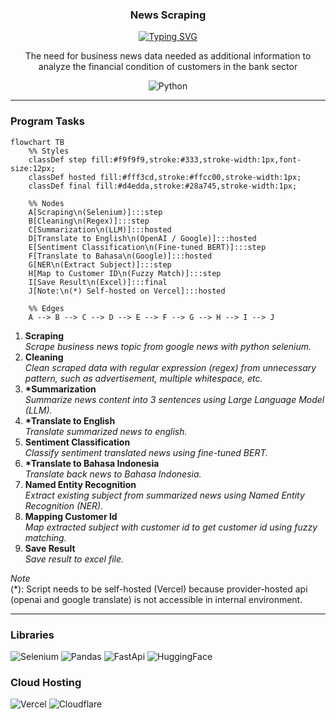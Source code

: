 <p align="center">
  <h3 align="center">News Scraping</h3>
</p>

<p align="center">
  <a href="https://git.io/typing-svg"><img src="https://readme-typing-svg.demolab.com?font=Fira+Code&pause=1000&center=true&vCenter=true&width=435&lines=End-to-end+news+scraping" alt="Typing SVG" /></a>
</p>

<p align="center">
  The need for business news data needed as additional information to analyze the financial condition of customers in the bank sector
</p>

<p align="center">
    <img alt="Python" title="Python" src="https://img.shields.io/badge/python-3670A0?style=for-the-badge&logo=python&logoColor=ffdd54"/>
</p>

---

### Program Tasks

```mermaid
flowchart TB
    %% Styles
    classDef step fill:#f9f9f9,stroke:#333,stroke-width:1px,font-size:12px;
    classDef hosted fill:#fff3cd,stroke:#ffcc00,stroke-width:1px;
    classDef final fill:#d4edda,stroke:#28a745,stroke-width:1px;

    %% Nodes
    A[Scraping\n(Selenium)]:::step
    B[Cleaning\n(Regex)]:::step
    C[Summarization\n(LLM)]:::hosted
    D[Translate to English\n(OpenAI / Google)]:::hosted
    E[Sentiment Classification\n(Fine-tuned BERT)]:::step
    F[Translate to Bahasa\n(Google)]:::hosted
    G[NER\n(Extract Subject)]:::step
    H[Map to Customer ID\n(Fuzzy Match)]:::step
    I[Save Result\n(Excel)]:::final
    J[Note:\n(*) Self-hosted on Vercel]:::hosted

    %% Edges
    A --> B --> C --> D --> E --> F --> G --> H --> I --> J
```

1. **Scraping** <br> *Scrape business news topic from google news with python selenium.*
2. **Cleaning** <br> *Clean scraped data with regular expression (regex) from unnecessary pattern, such as advertisement, multiple whitespace, etc.*
3. **\*Summarization** <br> *Summarize news content into 3 sentences using Large Language Model (LLM).*
4. **\*Translate to English** <br> *Translate summarized news to english.*
5. **Sentiment Classification** <br> *Classify sentiment translated news using fine-tuned BERT.*
6. **\*Translate to Bahasa Indonesia** <br> *Translate back news to Bahasa Indonesia.*
7. **Named Entity Recognition** <br> *Extract existing subject from summarized news using Named Entity Recognition (NER).*
8. **Mapping Customer Id** <br> *Map extracted subject with customer id to get customer id using fuzzy matching.*
9. **Save Result** <br> *Save result to excel file.*

*Note* <br>
(*): Script needs to be self-hosted (Vercel) because provider-hosted api (openai and google translate) is not accessible in internal environment. 

---

### Libraries

<p align="left">
<img alt="Selenium" title="Selenium" src="https://img.shields.io/badge/Selenium-43B02A?logo=selenium&logoColor=fff"/>
<img alt="Pandas" title="Pandas" src="https://img.shields.io/badge/Pandas-150458?logo=pandas&logoColor=fff"/>
<img alt="FastApi" title="FastApi" src="https://img.shields.io/badge/FastAPI-009485.svg?logo=fastapi&logoColor=white"/>
<img alt="HuggingFace" title="HuggingFace" src="https://img.shields.io/badge/Hugging%20Face-FFD21E?logo=huggingface&logoColor=000"/>
</p>

### Cloud Hosting

<p align="left">
<img alt="Vercel" title="Vercel" src="https://img.shields.io/badge/Vercel-%23000000.svg?logo=vercel&logoColor=white"/>
<img alt="Cloudflare" title="Cloudflare" src="https://img.shields.io/badge/Cloudflare-F38020?logo=Cloudflare&logoColor=white"/>
</p>


